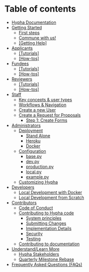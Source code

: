 # Table of contents

* [Hypha Documentation](README.md)
* [Getting Started](gettingstarted/README.md)
  * [First steps](gettingstarted/first-steps.md)
  * [Commune with us!](gettingstarted/commune-with-us.md)
  * [\[Getting Help\]](getting-started/getting-help.md)
* [Applicants](applicants/README.md)
  * [\[Tutorials\]](applicants/tutorials.md)
  * [\[How-tos\]](applicants/how-tos.md)
* [Fundees](fundees/README.md)
  * [\[Tutorials\]](fundees/tutorials.md)
  * [\[How-tos\]](fundees/how-tos.md)
* [Reviewers](reviewers/README.md)
  * [\[Tutorials\]](reviewers/tutorials.md)
  * [\[How-tos\]](reviewers/how-tos.md)
* [Staff](staff/README.md)
  * [Key concepts & user types](staff/hypha\_roles.md)
  * [Workflows & Navigation](staff/workflows-and-navigation.md)
  * [Create a new User](staff/CreateUsers.md)
  * [Create a Request for Proposals](staff/create-a-request-for-proposals/README.md)
    * [Step 1: Create Forms](staff/create-a-request-for-proposals/step-1-create-forms.md)
* [Administrators](administrators/README.md)
  * [Deployment](administrators/deployment/README.md)
    * [Stand Alone](administrators/deployment/stand-alone.md)
    * [Heroku](administrators/deployment/heroku.md)
    * [Docker](administrators/deployment/docker.md)
  * [Configuration](configuration/README.md)
    * [base.py](administrators/configuration/base.py.md)
    * [dev.py](administrators/configuration/dev.py.md)
    * [production.py](administrators/configuration/production.py.md)
    * [local.py](administrators/configuration/local.py.md)
    * [example.py](administrators/configuration/example.py.md)
  * [Customizing Hypha](administrators/customizing-hypha.md)
* [Developers](developers/README.md)
  * [Local Development with Docker](developers/localdeveldocker.md)
  * [Local Development from Scratch](developers/localdevelscratch.md)
* [Contributors](contributors/README.md)
  * [Code of Conduct](contributors/codeofconduct.md)
  * [Contributing to Hypha code](contributors/code/README.md)
    * [System principles](contributors/code/systemprinciples.md)
    * [Submitting Changes](contributors/code/submittingchanges.md)
    * [Implementation Details](contributors/code/implementationdetails.md)
    * [Security](contributors/code/security.md)
    * [Testing](contributors/code/testing.md)
  * [Contributing to documentation](contributing/contributing-to-documentation.md)
* [Understand/Learn More](understandlearnmore/README.md)
  * [Hypha Stakeholders](understandlearnmore/HyphaStakeholders.md)
  * [Quarterly Milestone Rebase](understandlearnmore/quarterlymilestonerebase.md)
* [Frequently Asked Questions (FAQs)](frequently-asked-questions-faqs.md)
